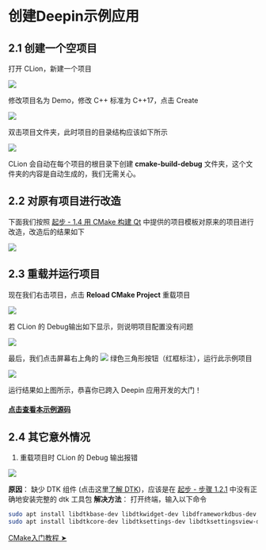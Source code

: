 # 创建Deepin示例应用

## 2.1 创建一个空项目
打开 CLion，新建一个项目

![](http://images.lolimay.cn/18-8-18/65089447.jpg)

修改项目名为 Demo，修改 C++ 标准为 C++17，点击 Create

![](http://images.lolimay.cn/18-8-18/89538457.jpg)

双击项目文件夹，此时项目的目录结构应该如下所示

![](http://images.lolimay.cn/18-8-18/32475353.jpg)

CLion 会自动在每个项目的根目录下创建 **cmake-build-debug** 文件夹，这个文件夹的内容是自动生成的，我们无需关心。

## 2.2 对原有项目进行改造
下面我们按照 <a href="start.html#1-4-%E7%94%A8-CMake-%E6%9E%84%E5%BB%BA-Qt-%E9%A1%B9%E7%9B%AE" target="_blank">起步 - 1.4 用 CMake 构建 Qt</a> 中提供的项目模板对原来的项目进行改造，改造后的结果如下

![](http://images.lolimay.cn/18-8-18/90831166.jpg)

## 2.3 重载并运行项目
现在我们右击项目，点击 **Reload CMake Project** 重载项目

![](http://images.lolimay.cn/18-8-21/25274282.jpg)

若 CLion 的 Debug输出如下显示，则说明项目配置没有问题

![](http://images.lolimay.cn/18-8-18/2004859.jpg)

最后，我们点击屏幕右上角的 <img src="http://images.lolimay.cn/18-8-18/7636848.jpg" /> 绿色三角形按钮（红框标注），运行此示例项目

![](http://images.lolimay.cn/18-8-18/6100766.jpg)

运行结果如上图所示，恭喜你已跨入 Deepin 应用开发的大门！

#### [点击查看本示例源码](https://github.com/loliMay/deepin-develop-guide/tree/master/example/Demo)

## 2.4 其它意外情况
1. 重载项目时 CLion 的 Debug 输出报错

![](http://images.lolimay.cn/18-8-18/34186974.jpg)

**原因**： 缺少 DTK 组件 (点击这里[了解 DTK](/intro/dtk.html))，应该是在 <a href="start.html#1-2-%E9%83%A8%E7%BD%B2%E5%BC%80%E5%8F%91%E7%8E%AF%E5%A2%83" target="_blank">起步 - 步骤 1.2.1</a> 中没有正确地安装完整的 dtk 工具包
**解决方法**： 打开终端，输入以下命令
````bash lolimay@lolimay-PC:
sudo apt install libdtkbase-dev libdtkwidget-dev libdframeworkdbus-dev -y #安装dtk工具包
sudo apt install libdtkcore-dev libdtksettings-dev libdtksettingsview-dev libdtkutil-dev libdtkwidget-dev libdtkwm-dev -y
````

<p class="button-outer"><a href="cmake/cmake.html"><span class="button">CMake入门教程 ➤</span></a></p>